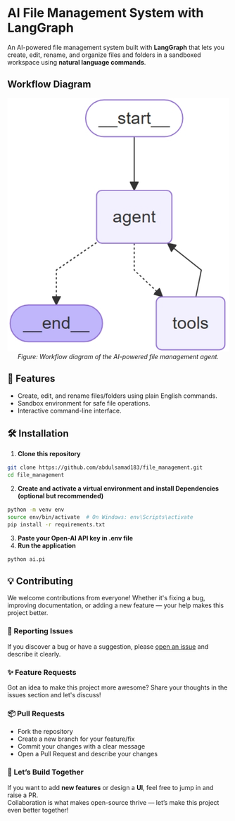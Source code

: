# AI File Management System with LangGraph

An AI-powered file management system built with **LangGraph** that lets you create, edit, rename, and organize files and folders in a sandboxed workspace using **natural language commands**.

## Workflow Diagram
<p align="center">
  <img src="graph.jpeg" alt="AI Agent Workflow" width="600">
  <br>
  <em>Figure: Workflow diagram of the AI-powered file management agent.</em>
</p>


## 🚀 Features
- Create, edit, and rename files/folders using plain English commands.
- Sandbox environment for safe file operations.
- Interactive command-line interface.

## 🛠️ Installation

1. **Clone this repository**
```bash
git clone https://github.com/abdulsamad183/file_management.git
cd file_management
```

2. **Create and activate a virtual environment and install Dependencies (optional but recommended)**
```bash
python -m venv env
source env/bin/activate  # On Windows: env\Scripts\activate
pip install -r requirements.txt
```
3. **Paste your Open-AI API key in .env file**
4. **Run the application**
```bash
python ai.pi
```


## 💡 Contributing

We welcome contributions from everyone! Whether it's fixing a bug, improving documentation, or adding a new feature — your help makes this project better.

### 🐛 Reporting Issues
If you discover a bug or have a suggestion, please [open an issue](../../issues) and describe it clearly.

### ✨ Feature Requests
Got an idea to make this project more awesome? Share your thoughts in the issues section and let's discuss!

### 📦 Pull Requests
- Fork the repository
- Create a new branch for your feature/fix
- Commit your changes with a clear message
- Open a Pull Request and describe your changes

### 💬 Let’s Build Together
If you want to add **new features** or design a **UI**, feel free to jump in and raise a PR.  
Collaboration is what makes open-source thrive — let’s make this project even better together!

   
   
